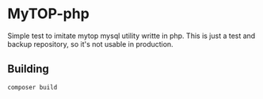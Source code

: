 # MyTOP-php

Simple test to imitate mytop mysql utility writte in php. This is just a test and backup repository, so it's not usable in production.

## Building
```
composer build
```